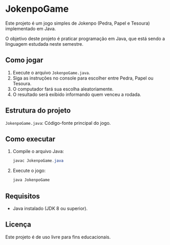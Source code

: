 # JokenpoGame

Este projeto é um jogo simples de Jokenpo (Pedra, Papel e Tesoura) implementado em Java.

O objetivo deste projeto é praticar programação em Java, que está sendo a linguagem estudada neste semestre.

## Como jogar

1. Execute o arquivo `JokenpoGame.java`.
2. Siga as instruções no console para escolher entre Pedra, Papel ou Tesoura.
3. O computador fará sua escolha aleatoriamente.
4. O resultado será exibido informando quem venceu a rodada.

## Estrutura do projeto
`JokenpoGame.java`: Código-fonte principal do jogo.

## Como executar

1. Compile o arquivo Java:
   ```powershell
   javac JokenpoGame.java
   ```
2. Execute o jogo:
   ```powershell
   java JokenpoGame
   ```

## Requisitos
- Java instalado (JDK 8 ou superior).

## Licença
Este projeto é de uso livre para fins educacionais.
